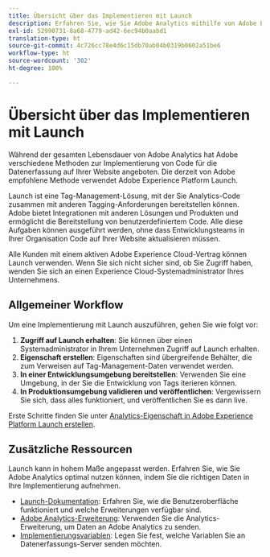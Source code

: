 ```yaml
---
title: Übersicht über das Implementieren mit Launch
description: Erfahren Sie, wie Sie Adobe Analytics mithilfe von Adobe Experience Platform Launch implementieren
exl-id: 52990731-8a68-4779-ad42-6ec94b0aabd1
translation-type: ht
source-git-commit: 4c726cc78e4d6c15db70ab04b0319b0602a51be6
workflow-type: ht
source-wordcount: '302'
ht-degree: 100%

---
```


# Übersicht über das Implementieren mit Launch

Während der gesamten Lebensdauer von Adobe Analytics hat Adobe verschiedene Methoden zur Implementierung von Code für die Datenerfassung auf Ihrer Website angeboten. Die derzeit von Adobe empfohlene Methode verwendet Adobe Experience Platform Launch.

Launch ist eine Tag-Management-Lösung, mit der Sie Analytics-Code zusammen mit anderen Tagging-Anforderungen bereitstellen können. Adobe bietet Integrationen mit anderen Lösungen und Produkten und ermöglicht die Bereitstellung von benutzerdefiniertem Code. Alle diese Aufgaben können ausgeführt werden, ohne dass Entwicklungsteams in Ihrer Organisation Code auf Ihrer Website aktualisieren müssen.

Alle Kunden mit einem aktiven Adobe Experience Cloud-Vertrag können Launch verwenden. Wenn Sie sich nicht sicher sind, ob Sie Zugriff haben, wenden Sie sich an einen Experience Cloud-Systemadministrator Ihres Unternehmens.

## Allgemeiner Workflow

Um eine Implementierung mit Launch auszuführen, gehen Sie wie folgt vor:

1. **Zugriff auf Launch erhalten**: Sie können über einen Systemadministrator in Ihrem Unternehmen Zugriff auf Launch erhalten.
2. **Eigenschaft erstellen**: Eigenschaften sind übergreifende Behälter, die zum Verweisen auf Tag-Management-Daten verwendet werden.
3. **In einer Entwicklungsumgebung bereitstellen**: Verwenden Sie eine Umgebung, in der Sie die Entwicklung von Tags iterieren können.
4. **In Produktionsumgebung validieren und veröffentlichen**: Vergewissern Sie sich, dass alles funktioniert, und veröffentlichen Sie es dann live.

Erste Schritte finden Sie unter [Analytics-Eigenschaft in Adobe Experience Platform Launch erstellen](create-analytics-property.md).

## Zusätzliche Ressourcen

Launch kann in hohem Maße angepasst werden. Erfahren Sie, wie Sie Adobe Analytics optimal nutzen können, indem Sie die richtigen Daten in Ihre Implementierung aufnehmen.

* [Launch-Dokumentation](https://docs.adobe.com/content/help/de-DE/launch/using/overview.html): Erfahren Sie, wie die Benutzeroberfläche funktioniert und welche Erweiterungen verfügbar sind.
* [Adobe Analytics-Erweiterung](https://docs.adobe.com/content/help/de-DE/launch/using/extensions-ref/adobe-extension/analytics-extension/overview.html): Verwenden Sie die Analytics-Erweiterung, um Daten an Adobe Analytics zu senden.
* [Implementierungsvariablen](../vars/overview.md): Legen Sie fest, welche Variablen Sie an Datenerfassungs-Server senden möchten.
